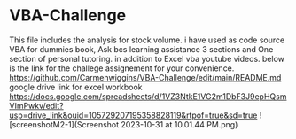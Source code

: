 # VBA-Challenge
This file includes the analysis for stock volume.  i have used as code source VBA for dummies book,  Ask bcs learning assistance 3 sections and One section of personal tutoring.  in addition to  Excel vba youtube videos.
below is the link for the challege assignement for your convenience.
https://github.com/Carmenwiggins/VBA-Challenge/edit/main/README.md
google drive link for excel workbook https://docs.google.com/spreadsheets/d/1VZ3NtkE1VG2m1DbF3J9epHQsmVImPwkv/edit?usp=drive_link&ouid=105729207195358828119&rtpof=true&sd=true
![screenshotM2-1](Screenshot 2023-10-31 at 10.01.44 PM.png)
